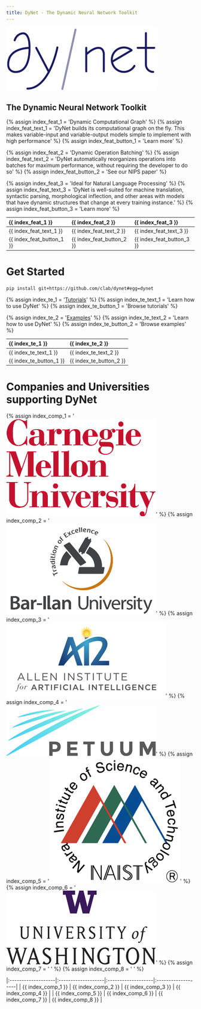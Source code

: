 ```yaml
---
title: DyNet - The Dynamic Neural Network Toolkit
---
```


![DyNet](assets/dynet_logo.png)

## The Dynamic Neural Network Toolkit





{% assign index_feat_1 = 'Dynamic Computational Graph' %}
{% assign index_feat_text_1 = 'DyNet builds its computational graph on the fly. This makes variable-input and variable-output models simple to implement with high performance' %}
{% assign index_feat_button_1 = 'Learn more' %}

{% assign index_feat_2 = 'Dynamic Operation Batching' %}
{% assign index_feat_text_2 = 'DyNet automatically reorganizes operations into batches for maximum performance, without requiring the developer to do so' %}
{% assign index_feat_button_2 = 'See our NIPS paper' %}

{% assign index_feat_3 = 'Ideal for Natural Language Processing' %}
{% assign index_feat_text_3 = 'DyNet is well-suited for machine translation, syntactic parsing, morphological inflection, and other areas with models that have dynamic structures that change at every training instance.' %}
{% assign index_feat_button_3 = 'Learn more' %}

<div markdown="1">

| {{ index_feat_1 }}        | {{ index_feat_2 }}        | {{ index_feat_3 }}        |
|:--------------------------|:--------------------------|:--------------------------|
| {{ index_feat_text_1 }}   | {{ index_feat_text_2 }}   | {{ index_feat_text_3 }}   |
| {{ index_feat_button_1 }} | {{ index_feat_button_2 }} | {{ index_feat_button_3 }} |

</div>



# Get Started

    pip install git+https://github.com/clab/dynet#egg=dynet





{% assign index_te_1 = '[Tutorials](http://dynet.readthedocs.io/en/latest/tutorial.html)' %}
{% assign index_te_text_1 = 'Learn how to use DyNet' %}
{% assign index_te_button_1 = 'Browse tutorials' %}

{% assign index_te_2 = '[Examples](http://dynet.readthedocs.io/en/latest/examples.html)' %}
{% assign index_te_text_2 = 'Learn how to use DyNet' %}
{% assign index_te_button_2 = 'Browse examples' %}

<div markdown="1">

| {{ index_te_1 }}        | {{ index_te_2 }}        |
|:------------------------|:------------------------|
| {{ index_te_text_1 }}   | {{ index_te_text_2 }}   |
| {{ index_te_button_1 }} | {{ index_te_button_2 }} |

</div>




# Companies and Universities supporting DyNet

{% assign index_comp_1 = '![Carnegie Mellon University](/assets/contributors/cmu.png)' %}
{% assign index_comp_2 = '![Bar-Ilan University](/assets/contributors/biu.jpg)' %}
{% assign index_comp_3 = '![Allen Institute for Artificial Intelligence](/assets/contributors/ai2.png)' %}
{% assign index_comp_4 = '![Petuum](/assets/contributors/petuum.png)' %}
{% assign index_comp_5 = '![Nara Institute of Science and Technology](/assets/contributors/naist.png)' %}
{% assign index_comp_6 = '![University of Washington](/assets/contributors/uw.jpg)' %}
{% assign index_comp_7 = ' ' %}
{% assign index_comp_8 = ' ' %}

<div markdown="1">

|:-------------------|:-------------------|:-------------------|:-------------------|
| {{ index_comp_1 }} | {{ index_comp_2 }} | {{ index_comp_3 }} | {{ index_comp_4 }} |
| {{ index_comp_5 }} | {{ index_comp_6 }} | {{ index_comp_7 }} | {{ index_comp_8 }} |

</div>

